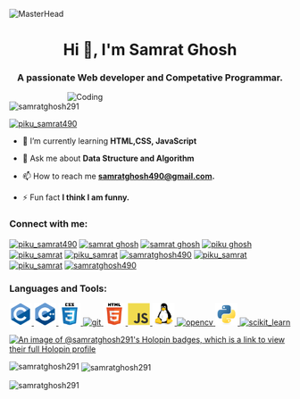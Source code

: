 ![MasterHead](https://user-images.githubusercontent.com/74038190/225813708-98b745f2-7d22-48cf-9150-083f1b00d6c9.gif)
<h1 align="center">Hi 👋, I'm Samrat Ghosh</h1>
<h3 align="center">A passionate Web developer and Competative Programmar.</h3>
<img align="right" alt="Coding" width="400" src="https://octodex.github.com/images/daftpunktocat-guy.gif">

<p align="left"> <img src="https://komarev.com/ghpvc/?username=samratghosh291&label=Profile%20views&color=0e75b6&style=flat" alt="samratghosh291" /> </p>

<p align="left"> <a href="https://twitter.com/piku_samrat490" target="blank"><img src="https://img.shields.io/twitter/follow/piku_samrat490?logo=twitter&style=for-the-badge" alt="piku_samrat490" /></a> </p>

- 🌱 I’m currently learning **HTML,CSS, JavaScript**

- 💬 Ask me about **Data Structure and Algorithm**

- 📫 How to reach me **samratghosh490@gmail.com.**

- ⚡ Fun fact **I think I am funny.**

<h3 align="left">Connect with me:</h3>
<p align="left">
<a href="https://twitter.com/piku_samrat490" target="blank"><img align="center" src="https://raw.githubusercontent.com/rahuldkjain/github-profile-readme-generator/master/src/images/icons/Social/twitter.svg" alt="piku_samrat490" height="30" width="40" /></a>
<a href="https://linkedin.com/in/samrat ghosh" target="blank"><img align="center" src="https://raw.githubusercontent.com/rahuldkjain/github-profile-readme-generator/master/src/images/icons/Social/linked-in-alt.svg" alt="samrat ghosh" height="30" width="40" /></a>
<a href="https://stackoverflow.com/users/samrat ghosh" target="blank"><img align="center" src="https://raw.githubusercontent.com/rahuldkjain/github-profile-readme-generator/master/src/images/icons/Social/stack-overflow.svg" alt="samrat ghosh" height="30" width="40" /></a>
<a href="https://fb.com/piku ghosh" target="blank"><img align="center" src="https://raw.githubusercontent.com/rahuldkjain/github-profile-readme-generator/master/src/images/icons/Social/facebook.svg" alt="piku ghosh" height="30" width="40" /></a>
<a href="https://instagram.com/piku_samrat" target="blank"><img align="center" src="https://raw.githubusercontent.com/rahuldkjain/github-profile-readme-generator/master/src/images/icons/Social/instagram.svg" alt="piku_samrat" height="30" width="40" /></a>
<a href="https://www.codechef.com/users/piku_samrat" target="blank"><img align="center" src="https://img.icons8.com/fluency/512/codechef.png" alt="piku_samrat" height="30" width="40" /></a>
<a href="https://www.hackerrank.com/samratghosh490" target="blank"><img align="center" src="https://raw.githubusercontent.com/rahuldkjain/github-profile-readme-generator/master/src/images/icons/Social/hackerrank.svg" alt="samratghosh490" height="30" width="40" /></a>
<a href="https://codeforces.com/profile/piku_samrat" target="blank"><img align="center" src="https://raw.githubusercontent.com/rahuldkjain/github-profile-readme-generator/master/src/images/icons/Social/codeforces.svg" alt="piku_samrat" height="30" width="40" /></a>
<a href="https://www.leetcode.com/piku_samrat" target="blank"><img align="center" src="https://raw.githubusercontent.com/rahuldkjain/github-profile-readme-generator/master/src/images/icons/Social/leet-code.svg" alt="piku_samrat" height="30" width="40" /></a>
<a href="https://auth.geeksforgeeks.org/user/samratghosh490" target="blank"><img align="center" src="https://raw.githubusercontent.com/rahuldkjain/github-profile-readme-generator/master/src/images/icons/Social/geeks-for-geeks.svg" alt="samratghosh490" height="30" width="40" /></a>
</p>

<h3 align="left">Languages and Tools:</h3>
<p align="left"> <a href="https://www.cprogramming.com/" target="_blank" rel="noreferrer"> <img src="https://raw.githubusercontent.com/devicons/devicon/master/icons/c/c-original.svg" alt="c" width="40" height="40"/> </a> <a href="https://www.w3schools.com/cpp/" target="_blank" rel="noreferrer"> <img src="https://raw.githubusercontent.com/devicons/devicon/master/icons/cplusplus/cplusplus-original.svg" alt="cplusplus" width="40" height="40"/> </a> <a href="https://www.w3schools.com/css/" target="_blank" rel="noreferrer"> <img src="https://raw.githubusercontent.com/devicons/devicon/master/icons/css3/css3-original-wordmark.svg" alt="css3" width="40" height="40"/> </a> <a href="https://git-scm.com/" target="_blank" rel="noreferrer"> <img src="https://www.vectorlogo.zone/logos/git-scm/git-scm-icon.svg" alt="git" width="40" height="40"/> </a> <a href="https://www.w3.org/html/" target="_blank" rel="noreferrer"> <img src="https://raw.githubusercontent.com/devicons/devicon/master/icons/html5/html5-original-wordmark.svg" alt="html5" width="40" height="40"/> </a> <a href="https://developer.mozilla.org/en-US/docs/Web/JavaScript" target="_blank" rel="noreferrer"> <img src="https://raw.githubusercontent.com/devicons/devicon/master/icons/javascript/javascript-original.svg" alt="javascript" width="40" height="40"/> </a> <a href="https://www.linux.org/" target="_blank" rel="noreferrer"> <img src="https://raw.githubusercontent.com/devicons/devicon/master/icons/linux/linux-original.svg" alt="linux" width="40" height="40"/> </a> <a href="https://opencv.org/" target="_blank" rel="noreferrer"> <img src="https://www.vectorlogo.zone/logos/opencv/opencv-icon.svg" alt="opencv" width="40" height="40"/> </a> <a href="https://www.python.org" target="_blank" rel="noreferrer"> <img src="https://raw.githubusercontent.com/devicons/devicon/master/icons/python/python-original.svg" alt="python" width="40" height="40"/> </a> <a href="https://scikit-learn.org/" target="_blank" rel="noreferrer"> <img src="https://upload.wikimedia.org/wikipedia/commons/0/05/Scikit_learn_logo_small.svg" alt="scikit_learn" width="40" height="40"/> </a> </p>

[![An image of @samratghosh291's Holopin badges, which is a link to view their full Holopin profile](https://holopin.me/samratghosh291)](https://holopin.io/@samratghosh291)

<p><img align="left" src="https://github-readme-stats.vercel.app/api/top-langs?username=samratghosh291&show_icons=true&locale=en&layout=compact" alt="samratghosh291" /></p>

<p>&nbsp;<img align="center" src="https://github-readme-stats.vercel.app/api?username=samratghosh291&show_icons=true&locale=en" alt="samratghosh291" /></p>

<p><img align="center" src="https://github-readme-streak-stats.herokuapp.com/?user=samratghosh291&" alt="samratghosh291" /></p>


